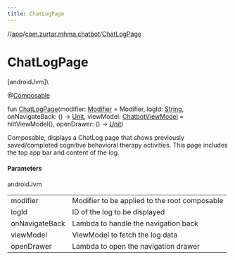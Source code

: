 ```yaml
---
title: ChatLogPage
---
```

//[app](../../index.html)/[com.zurtar.mhma.chatbot](index.html)/[ChatLogPage](-chat-log-page.html)



# ChatLogPage



[androidJvm]\




@[Composable](https://developer.android.com/reference/kotlin/androidx/compose/runtime/Composable.html)



fun [ChatLogPage](-chat-log-page.html)(modifier: [Modifier](https://developer.android.com/reference/kotlin/androidx/compose/ui/Modifier.html) = Modifier, logId: [String](https://kotlinlang.org/api/core/kotlin-stdlib/kotlin/-string/index.html), onNavigateBack: () -&gt; [Unit](https://kotlinlang.org/api/core/kotlin-stdlib/kotlin/-unit/index.html), viewModel: [ChatbotViewModel](-chatbot-view-model/index.html) = hiltViewModel(), openDrawer: () -&gt; [Unit](https://kotlinlang.org/api/core/kotlin-stdlib/kotlin/-unit/index.html))



Composable, displays a ChatLog page that shows previously saved/completed cognitive behavioral therapy activities. This page includes the top app bar and content of the log.



#### Parameters


androidJvm

| | |
|---|---|
| modifier | Modifier to be applied to the root composable |
| logId | ID of the log to be displayed |
| onNavigateBack | Lambda to handle the navigation back |
| viewModel | ViewModel to fetch the log data |
| openDrawer | Lambda to open the navigation drawer |



